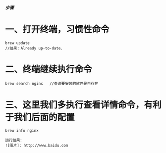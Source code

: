 ##### 步骤

# 一、打开终端，习惯性命令

    brew update
    //结果：Already up-to-date.

# 二、终端继续执行命令

    brew search nginx   //查询要安装的软件是否存在

# 三、这里我们多执行查看详情命令，有利于我们后面的配置

    brew info nginx

    运行结果:
    ![图片]: http://www.baidu.com





